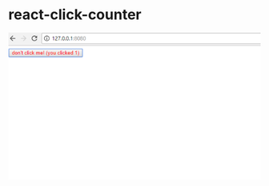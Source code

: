 # react-click-counter

![implemented screenshot](https://github.com/codejayant/react-click-counter/blob/master/images/screenshot.PNG)
